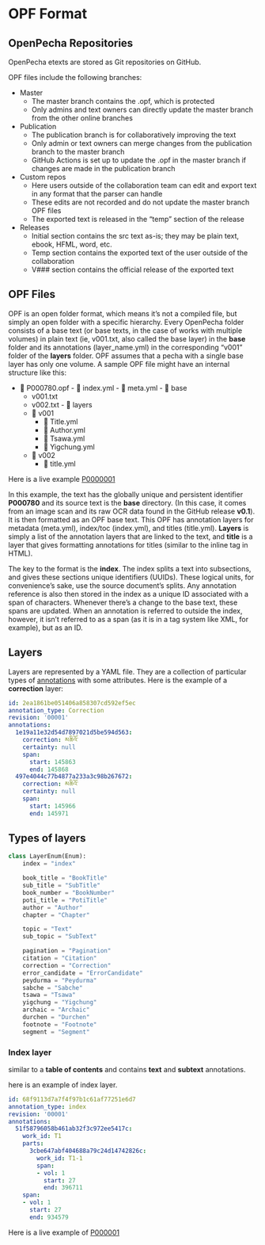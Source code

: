 # OPF Format

## OpenPecha Repositories

OpenPecha etexts are stored as Git repositories on GitHub. 


OPF files include the following branches:

- Master
    - The master branch contains the .opf, which is protected
    - Only admins and text owners can directly update the master branch from the other online branches
- Publication
    - The publication branch is for collaboratively improving the text
    - Only admin or text owners can merge changes from the publication branch to the master branch
    - GitHub Actions is set up to update the .opf in the master branch if changes are made in the publication branch
- Custom repos
    - Here users outside of the collaboration team can edit and export text in any format that the parser can handle
    - These edits are not recorded and do not update the master branch OPF files
    - The exported text is released in the “temp” section of the release
- Releases
    - Initial section contains the src text as-is; they may be plain text, ebook, HFML, word, etc.
    - Temp section contains the exported text of the user outside of the collaboration
    - V### section contains the official release of the exported text

## OPF Files
OPF is an open folder format, which means it’s not a compiled file, but simply an open folder with a specific hierarchy. Every OpenPecha folder consists of a base text (or base texts, in the case of works with multiple volumes) in plain text (ie, v001.txt, also called the base layer) in the **base** folder and its annotations (layer_name.yml) in the corresponding “v001” folder of the **layers** folder. OPF assumes that a pecha with a single base layer has only one volume. A sample OPF file might have an internal structure like this:

-    📁  P000780.opf
    - 📄 index.yml
    - 📄 meta.yml
    - 📁 base
        - v001.txt
        - v002.txt
    - 📁 layers
        - 📁 v001
            - 📄 Title.yml
            - 📄 Author.yml
            - 📄 Tsawa.yml
            - 📄 Yigchung.yml
        - 📁 v002
            - 📄 title.yml

Here is a live example [P0000001](https://github.com/OpenPecha/P000001/tree/master/P000001.opf)

In this example, the text has the globally unique and persistent identifier **P000780** and its source text is the **base** directory. (In this case, it comes from an image scan and its raw OCR data found in the GitHub release **v0.1**). It is then formatted as an OPF base text. This OPF has annotation layers for metadata (meta.yml), index/toc (index.yml), and titles (title.yml). **Layers** is simply a list of the annotation layers that are linked to the text, and **title** is a layer that gives formatting annotations for titles (similar to the <title></title> inline tag in HTML).

The key to the format is the **index**. The index splits a text into subsections, and gives these sections unique identifiers (UUIDs). These logical units, for convenience’s sake, use the source document’s splits. Any annotation reference is also then stored in the index as a unique ID associated with a span of characters. Whenever there’s a change to the base text, these spans are updated. When an annotation is referred to outside the index, however, it isn’t referred to as a span (as it is in a tag system like XML, for example), but as an ID.

## Layers

Layers are represented by a YAML file. They are a collection of particular types of [annotations](annotations.md) with some attributes. Here is the example of a **correction** layer:

```yaml
id: 2ea1861be051406a858307cd592ef5ec
annotation_type: Correction
revision: '00001'
annotations:
  1e19a11e32d54d7897021d5be594d563:
    correction: མཆིའོ་
    certainty: null
    span:
      start: 145863
      end: 145868
  497e4044c77b4877a233a3c98b267672:
    correction: མཆིའོ་
    certainty: null
    span:
      start: 145966
      end: 145971
```

## Types of layers

```python
class LayerEnum(Enum):
    index = "index"

    book_title = "BookTitle"
    sub_title = "SubTitle"
    book_number = "BookNumber"
    poti_title = "PotiTitle"
    author = "Author"
    chapter = "Chapter"

    topic = "Text"
    sub_topic = "SubText"

    pagination = "Pagination"
    citation = "Citation"
    correction = "Correction"
    error_candidate = "ErrorCandidate"
    peydurma = "Peydurma"
    sabche = "Sabche"
    tsawa = "Tsawa"
    yigchung = "Yigchung"
    archaic = "Archaic"
    durchen = "Durchen"
    footnote = "Footnote"
    segment = "Segment"
```

### Index layer

similar to a **table of contents** and contains **text** and **subtext** annotations.

here is an example of index layer.
```yaml
id: 68f9113d7a7f4f97b1c61af77251e6d7
annotation_type: index
revision: '00001'
annotations:
  51f58796058b461ab32f3c972ee5417c:
    work_id: T1
    parts:
      3cbe647abf404688a79c24d14742826c:
        work_id: T1-1
        span:
        - vol: 1
          start: 27
          end: 396711
    span:
    - vol: 1
      start: 27
      end: 934579
```

Here is a live example of [P000001](https://github.com/OpenPecha/P000001/blob/master/P000001.opf/index.yml)
